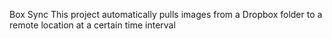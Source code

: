 Box Sync
This project automatically pulls images from a Dropbox folder to a remote location at a certain time interval

